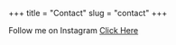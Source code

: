 +++
title = "Contact"
slug = "contact"
+++

Follow me on Instagram [Click Here](https://www.instagram.com/i___am___jeevan/)
